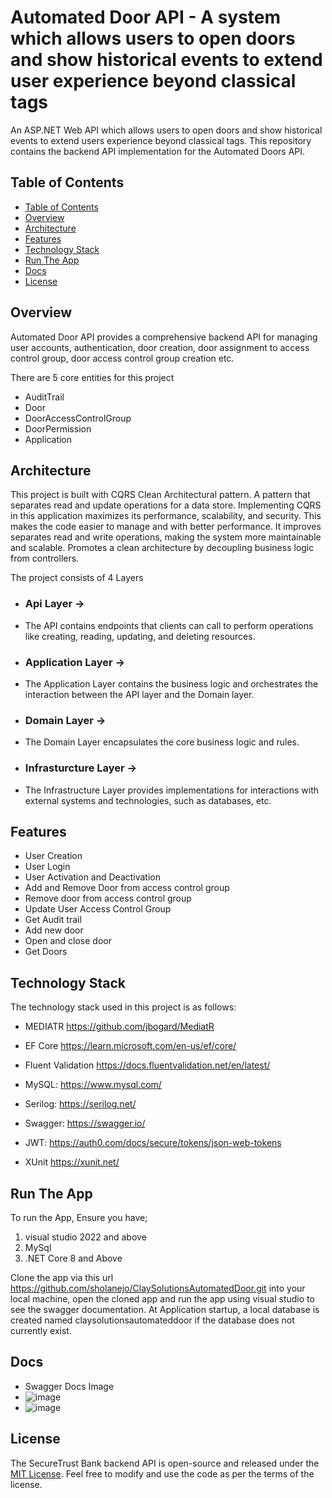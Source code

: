 # Automated Door API - A system which allows users to open doors and show historical events to extend user experience beyond classical tags

An ASP.NET Web API which allows users to open doors and show historical events to extend users experience beyond classical tags.
This repository contains the backend API implementation for the Automated Doors API.

## Table of Contents

  - [Table of Contents](#table-of-contents)
  - [Overview](#overview)
  - [Architecture](#architecture)
  - [Features](#features)
  - [Technology Stack](#technology-stack)
  - [Run The App](#run-the-app)
  - [Docs](#docs)
  - [License](#license)

## Overview

Automated Door API provides a comprehensive backend API for managing user accounts, authentication, door creation, door assignment to access control group, door access control group creation etc.

There are 5 core entities for this project
* AuditTrail
* Door
* DoorAccessControlGroup
* DoorPermission
* Application

## Architecture 

This project is built with CQRS Clean Architectural pattern. A pattern that separates read and update operations for a data store. Implementing CQRS in this application maximizes its performance, scalability, and security. This makes the code easier to manage and with better performance. It improves separates read and write operations, making the system more maintainable and scalable. Promotes a clean architecture by decoupling business logic from controllers.

The project consists of 4 Layers
- ### Api Layer ->
- The API contains endpoints that clients can call to perform operations like creating, reading, updating, and deleting resources.
- ### Application Layer ->
- The Application Layer contains the business logic and orchestrates the interaction between the API layer and the Domain layer.
- ### Domain Layer ->
- The Domain Layer encapsulates the core business logic and rules.
- ### Infrasturcture Layer ->
- The Infrastructure Layer provides implementations for interactions with external systems and technologies, such as databases, etc.


## Features

- User Creation
- User Login
- User Activation and Deactivation
- Add and Remove Door from access control group
- Remove door from access control group
- Update User Access Control Group
- Get Audit trail
- Add new door
- Open and close door
- Get Doors

## Technology Stack

The technology stack used in this project is as follows:

- MEDIATR <https://github.com/jbogard/MediatR>

- EF Core <https://learn.microsoft.com/en-us/ef/core/>

- Fluent Validation <https://docs.fluentvalidation.net/en/latest/>

- MySQL: <https://www.mysql.com/>

- Serilog:  <https://serilog.net/>

- Swagger: <https://swagger.io/>

- JWT: <https://auth0.com/docs/secure/tokens/json-web-tokens>

- XUnit <https://xunit.net/>

## Run The App

  To run the App, Ensure you have;
  1) visual studio 2022 and above
  2) MySql
  3) .NET Core 8 and Above

  Clone the app via this url <https://github.com/sholanejo/ClaySolutionsAutomatedDoor.git> into your local machine, open the cloned app and run the app using visual studio to see the swagger documentation.
  At Application startup, a local database is created named claysolutionsautomateddoor if the database does not currently exist.

## Docs

- Swagger Docs Image
- ![image](https://github.com/user-attachments/assets/960beabc-0079-4855-bb91-0eb76e0ca18b)
- ![image](https://github.com/user-attachments/assets/5e979f1e-3509-4b79-9d99-d14c08281681)



## License

The SecureTrust Bank backend API is open-source and released under the [MIT License](LICENSE). Feel free to modify and use the code as per the terms of the license.
